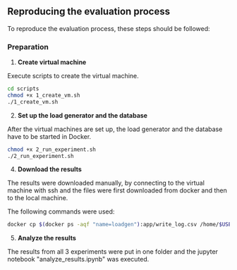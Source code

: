## Reproducing the evaluation process

To reproduce the evaluation process, these steps should be followed:

### Preparation

1. **Create virtual machine**

Execute scripts to create the virtual machine.

   ```bash
   cd scripts
   chmod +x 1_create_vm.sh
   ./1_create_vm.sh
  ```
2. **Set up the load generator and the database**

After the virtual machines are set up, the load generator and the database have to be started in Docker.
  
   ```bash
   chmod +x 2_run_experiment.sh
   ./2_run_experiment.sh
  ```

4. **Download the results**

The results were downloaded manually, by connecting to the virtual machine with ssh and the files were first downloaded from docker and then to the local machine.

The following commands were used:

  ```bash
  docker cp $(docker ps -aqf "name=loadgen"):app/write_log.csv /home/$USER/app
  ```

5. **Analyze the results**

The results from all 3 experiments were put in one folder and the jupyter notebook "analyze_results.ipynb" was executed.






   
